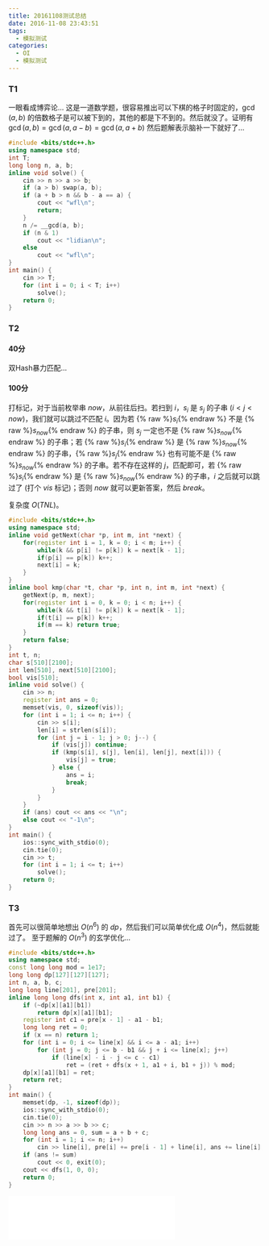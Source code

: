 ```yaml
---
title: 20161108测试总结
date: 2016-11-08 23:43:51
tags:
  - 模拟测试
categories:
  - OI
  - 模拟测试
---
```

### T1
一眼看成博弈论...
这是一道数学题，很容易推出可以下棋的格子时固定的，$\gcd(a, b)$ 的倍数格子是可以被下到的，其他的都是下不到的。然后就没了。证明有 $\gcd(a, b) = \gcd(a, a - b) = \gcd(a, a + b)$ 然后题解表示脑补一下就好了...

<!-- more -->
``` cpp
#include <bits/stdc++.h>
using namespace std;
int T;
long long n, a, b;
inline void solve() {
    cin >> n >> a >> b;
    if (a > b) swap(a, b);
    if (a + b > n && b - a == a) {
        cout << "wfl\n";
        return;
    }
    n /= __gcd(a, b);
    if (n & 1)
        cout << "lidian\n";
    else
        cout << "wfl\n";
}
int main() {
    cin >> T;
    for (int i = 0; i < T; i++)
        solve();
    return 0;
}
```
### T2
#### 40分
双Hash暴力匹配...
#### 100分
打标记，对于当前枚举串 $now$，从前往后扫。若扫到 $i$，$s_i$ 是 $s_j$ 的子串 $(i < j < now)$，我们就可以跳过不匹配 $i$。因为若 {% raw %}$s_i${% endraw %} 不是 {% raw %}$s_{now}${% endraw %} 的子串，则 $s_j$ 一定也不是 {% raw %}$s_{now}${% endraw %} 的子串；若 {% raw %}$s_i${% endraw %} 是 {% raw %}$s_{now}${% endraw %} 的子串，{% raw %}$s_j${% endraw %} 也有可能不是 {% raw %}$s_{now}${% endraw %} 的子串。若不存在这样的 $j$，匹配即可，若 {% raw %}$s_i${% endraw %} 是 {% raw %}$s_{now}${% endraw %} 的子串，$i$ 之后就可以跳过了 (打个 $vis$ 标记)；否则 $now$ 就可以更新答案，然后 $break$。

复杂度 $O(TNL)$。
``` cpp
#include <bits/stdc++.h>
using namespace std;
inline void getNext(char *p, int m, int *next) {
    for(register int i = 1, k = 0; i < m; i++) {
        while(k && p[i] != p[k]) k = next[k - 1];
        if(p[i] == p[k]) k++;
        next[i] = k;
    }
}
inline bool kmp(char *t, char *p, int n, int m, int *next) {
    getNext(p, m, next);
    for(register int i = 0, k = 0; i < n; i++) {
        while(k && t[i] != p[k]) k = next[k - 1];
        if(t[i] == p[k]) k++;
        if(m == k) return true; 
    }
    return false;
}
int t, n;
char s[510][2100];
int len[510], next[510][2100];
bool vis[510];
inline void solve() {
    cin >> n;
    register int ans = 0;
    memset(vis, 0, sizeof(vis));
    for (int i = 1; i <= n; i++) {
        cin >> s[i];
        len[i] = strlen(s[i]);
        for (int j = i - 1; j > 0; j--) {
            if (vis[j]) continue;
            if (kmp(s[i], s[j], len[i], len[j], next[i])) {
                vis[j] = true;
            } else {
                ans = i;
                break;
            }
        }
    }
    if (ans) cout << ans << "\n";
    else cout << "-1\n";
}
int main() {
    ios::sync_with_stdio(0);
    cin.tie(0);
    cin >> t;
    for (int i = 1; i <= t; i++)
        solve();
    return 0;
}
```
### T3
首先可以很简单地想出 $O(n^6)$ 的 $dp$，然后我们可以简单优化成 $O(n^4)$，然后就能过了。
至于题解的 $O(n^3)$ 的玄学优化...
``` cpp
#include <bits/stdc++.h>
using namespace std;
const long long mod = 1e17;
long long dp[127][127][127];
int n, a, b, c;
long long line[201], pre[201];
inline long long dfs(int x, int a1, int b1) {
    if (~dp[x][a1][b1])
        return dp[x][a1][b1];
    register int c1 = pre[x - 1] - a1 - b1;
    long long ret = 0;
    if (x == n) return 1;
    for (int i = 0; i <= line[x] && i <= a - a1; i++)
        for (int j = 0; j <= b - b1 && j + i <= line[x]; j++)
            if (line[x] - i - j <= c - c1)
                ret = (ret + dfs(x + 1, a1 + i, b1 + j)) % mod;
    dp[x][a1][b1] = ret;
    return ret;
}
int main() {
    memset(dp, -1, sizeof(dp));
    ios::sync_with_stdio(0);
    cin.tie(0);
    cin >> n >> a >> b >> c;
    long long ans = 0, sum = a + b + c;
    for (int i = 1; i <= n; i++)
        cin >> line[i], pre[i] += pre[i - 1] + line[i], ans += line[i];
    if (ans != sum)
        cout << 0, exit(0);
    cout << dfs(1, 0, 0);
    return 0;
}
```

<iframe frameborder="no" border="0" marginwidth="0" marginheight="0" width=330 height=86 src="//music.163.com/outchain/player?type=2&id=774724&auto=1&height=66"></iframe>